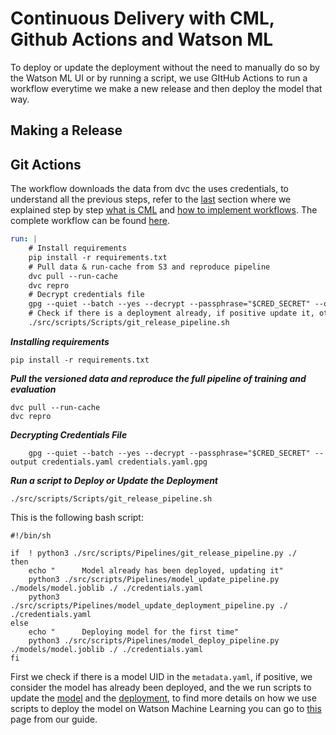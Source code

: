 # Continuous Delivery with CML, Github Actions and Watson ML

To deploy or update the deployment without the need to manually do so by the Watson ML UI or by running a script, we use GItHub Actions to run a workflow everytime we make a new release and then deploy the model that way. 

## Making a Release

## Git Actions
The workflow downloads the data from dvc the uses credentials, to understand all the previous steps, refer to the [last](https://mlopsstudygroup.github.io/mlops-guide/CICD/cml_testing/#adding-train-and-evaluate-workflow) section where we explained step by step [what is CML](https://mlopsstudygroup.github.io/mlops-guide/CICD/cml_testing/#what-is-cml) and [how to implement workflows](https://mlopsstudygroup.github.io/mlops-guide/CICD/cml_testing/#testing-with-github-actions). The complete workflow can be found [here](https://github.com/MLOPsStudyGroup/dvc-gitactions/blob/master/.github/workflows/deploy_on_release.yaml).


```yaml 
run: |
    # Install requirements
    pip install -r requirements.txt
    # Pull data & run-cache from S3 and reproduce pipeline
    dvc pull --run-cache
    dvc repro
    # Decrypt credentials file
    gpg --quiet --batch --yes --decrypt --passphrase="$CRED_SECRET" --output credentials.yaml credentials.yaml.gpg
    # Check if there is a deployment already, if positive update it, otherwise deploys it for the first time
    ./src/scripts/Scripts/git_release_pipeline.sh 

```

***Installing requirements***
```
pip install -r requirements.txt
```

***Pull the versioned data and reproduce the full pipeline of training and evaluation***
```
dvc pull --run-cache
dvc repro
```

***Decrypting Credentials File***
```
    gpg --quiet --batch --yes --decrypt --passphrase="$CRED_SECRET" --output credentials.yaml credentials.yaml.gpg
```

***Run a script to Deploy or Update the Deployment***
```
./src/scripts/Scripts/git_release_pipeline.sh 
```
This is the following bash script:

    #!/bin/sh

    if  ! python3 ./src/scripts/Pipelines/git_release_pipeline.py ./
    then 
        echo "      Model already has been deployed, updating it"
        python3 ./src/scripts/Pipelines/model_update_pipeline.py ./models/model.joblib ./ ./credentials.yaml
        python3 ./src/scripts/Pipelines/model_update_deployment_pipeline.py ./ ./credentials.yaml
    else    
        echo "      Deploying model for the first time" 
        python3 ./src/scripts/Pipelines/model_deploy_pipeline.py ./models/model.joblib ./ ./credentials.yaml
    fi

First we check if there is a model UID in the ```metadata.yaml```, if positive, we consider the model has already been deployed, and the we run scripts to update the [model](https://github.com/MLOPsStudyGroup/dvc-gitactions/blob/master/src/scripts/Pipelines/model_update_pipeline.py) and the [deployment](https://github.com/MLOPsStudyGroup/dvc-gitactions/blob/master/src/scripts/Pipelines/model_update_deployment_pipeline.py), to find more details on how we use scripts to deploy the model on Watson Machine Learning you can go to [this](https://mlopsstudygroup.github.io/mlops-guide/Deployment/) page from our guide.
